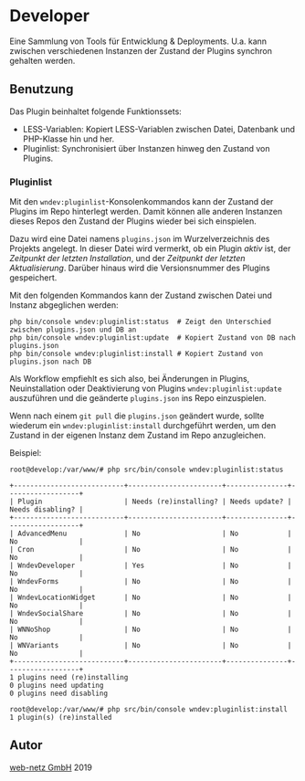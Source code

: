 Developer
========

Eine Sammlung von Tools für Entwicklung & Deployments. U.a. kann zwischen verschiedenen Instanzen der Zustand der Plugins synchron gehalten werden.

Benutzung
---------

Das Plugin beinhaltet folgende Funktionssets:

* LESS-Variablen: Kopiert LESS-Variablen zwischen Datei, Datenbank und PHP-Klasse hin und her.
* Pluginlist: Synchronisiert über Instanzen hinweg den Zustand von Plugins.

### Pluginlist

Mit den `wndev:pluginlist`-Konsolenkommandos kann der Zustand der Plugins im Repo hinterlegt werden. Damit können alle anderen Instanzen dieses Repos den Zustand der Plugins wieder bei sich einspielen.

Dazu wird eine Datei namens `plugins.json` im Wurzelverzeichnis des Projekts angelegt. In dieser Datei wird vermerkt, ob ein Plugin _aktiv_ ist, der _Zeitpunkt der letzten Installation_, und der _Zeitpunkt der letzten Aktualisierung_. Darüber hinaus wird die Versionsnummer des Plugins gespeichert.

Mit den folgenden Kommandos kann der Zustand zwischen Datei und Instanz abgeglichen werden:

```shell
php bin/console wndev:pluginlist:status  # Zeigt den Unterschied zwischen plugins.json und DB an
php bin/console wndev:pluginlist:update  # Kopiert Zustand von DB nach plugins.json
php bin/console wndev:pluginlist:install # Kopiert Zustand von plugins.json nach DB
```

Als Workflow empfiehlt es sich also, bei Änderungen in Plugins, Neuinstallation oder Deaktivierung von Plugins `wndev:pluginlist:update` auszuführen und die geänderte `plugins.json` ins Repo einzuspielen.

Wenn nach einem `git pull` die `plugins.json` geändert wurde, sollte wiederum ein `wndev:pluginlist:install` durchgeführt werden, um den Zustand in der eigenen Instanz dem Zustand im Repo anzugleichen.

Beispiel:

```
root@develop:/var/www/# php src/bin/console wndev:pluginlist:status

+---------------------------+-----------------------+---------------+------------------+
| Plugin                    | Needs (re)installing? | Needs update? | Needs disabling? |
+---------------------------+-----------------------+---------------+------------------+
| AdvancedMenu              | No                    | No            | No               |
| Cron                      | No                    | No            | No               |
| WndevDeveloper            | Yes                   | No            | No               |
| WndevForms                | No                    | No            | No               |
| WndevLocationWidget       | No                    | No            | No               |
| WndevSocialShare          | No                    | No            | No               |
| WNNoShop                  | No                    | No            | No               |
| WNVariants                | No                    | No            | No               |
+---------------------------+-----------------------+---------------+------------------+
1 plugins need (re)installing
0 plugins need updating
0 plugins need disabling

root@develop:/var/www/# php src/bin/console wndev:pluginlist:install
1 plugin(s) (re)installed

```

Autor
-----

[web-netz GmbH](https://www.web-netz.de/) 2019
